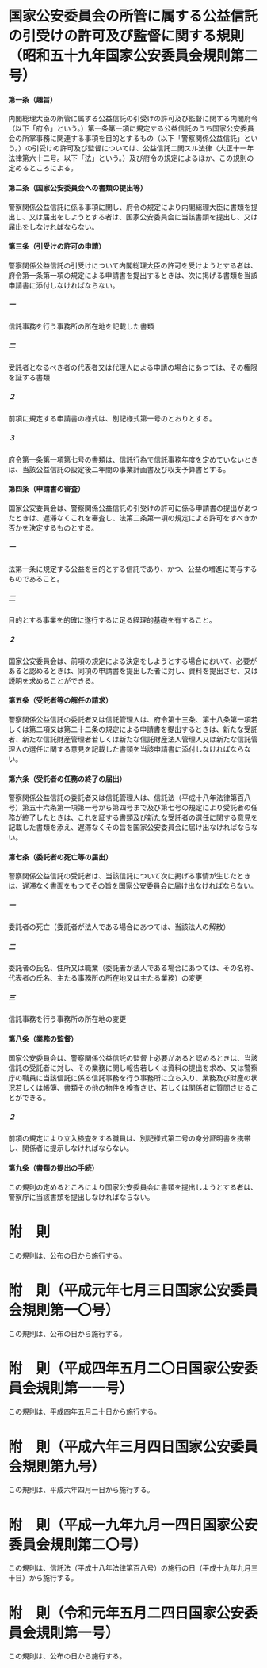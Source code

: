 # 国家公安委員会の所管に属する公益信託の引受けの許可及び監督に関する規則（昭和五十九年国家公安委員会規則第二号）
#### 第一条（趣旨）
内閣総理大臣の所管に属する公益信託の引受けの許可及び監督に関する内閣府令（以下「府令」という。）第一条第一項に規定する公益信託のうち国家公安委員会の所掌事務に関連する事項を目的とするもの（以下「警察関係公益信託」という。）の引受けの許可及び監督については、公益信託ニ関スル法律（大正十一年法律第六十二号。以下「法」という。）及び府令の規定によるほか、この規則の定めるところによる。
#### 第二条（国家公安委員会への書類の提出等）
警察関係公益信託に係る事項に関し、府令の規定により内閣総理大臣に書類を提出し、又は届出をしようとする者は、国家公安委員会に当該書類を提出し、又は届出をしなければならない。
#### 第三条（引受けの許可の申請）
警察関係公益信託の引受けについて内閣総理大臣の許可を受けようとする者は、府令第一条第一項の規定による申請書を提出するときは、次に掲げる書類を当該申請書に添付しなければならない。
##### 一
信託事務を行う事務所の所在地を記載した書類
##### 二
受託者となるべき者の代表者又は代理人による申請の場合にあつては、その権限を証する書類
##### ２
前項に規定する申請書の様式は、別記様式第一号のとおりとする。
##### ３
府令第一条第一項第七号の書類は、信託行為で信託事務年度を定めていないときは、当該公益信託の設定後二年間の事業計画書及び収支予算書とする。
#### 第四条（申請書の審査）
国家公安委員会は、警察関係公益信託の引受けの許可に係る申請書の提出があつたときは、遅滞なくこれを審査し、法第二条第一項の規定による許可をすべきか否かを決定するものとする。
##### 一
法第一条に規定する公益を目的とする信託であり、かつ、公益の増進に寄与するものであること。
##### 二
目的とする事業を的確に遂行するに足る経理的基礎を有すること。
##### ２
国家公安委員会は、前項の規定による決定をしようとする場合において、必要があると認めるときは、同項の申請書を提出した者に対し、資料を提出させ、又は説明を求めることができる。
#### 第五条（受託者等の解任の請求）
警察関係公益信託の委託者又は信託管理人は、府令第十三条、第十八条第一項若しくは第二項又は第二十二条の規定による申請書を提出するときは、新たな受託者、新たな信託財産管理者若しくは新たな信託財産法人管理人又は新たな信託管理人の選任に関する意見を記載した書類を当該申請書に添付しなければならない。
#### 第六条（受託者の任務の終了の届出）
警察関係公益信託の委託者又は信託管理人は、信託法（平成十八年法律第百八号）第五十六条第一項第一号から第四号まで及び第七号の規定により受託者の任務が終了したときは、これを証する書類及び新たな受託者の選任に関する意見を記載した書類を添え、遅滞なくその旨を国家公安委員会に届け出なければならない。
#### 第七条（委託者の死亡等の届出）
警察関係公益信託の受託者は、当該信託について次に掲げる事情が生じたときは、遅滞なく書面をもつてその旨を国家公安委員会に届け出なければならない。
##### 一
委託者の死亡（委託者が法人である場合にあつては、当該法人の解散）
##### 二
委託者の氏名、住所又は職業（委託者が法人である場合にあつては、その名称、代表者の氏名、主たる事務所の所在地又は主たる業務）の変更
##### 三
信託事務を行う事務所の所在地の変更
#### 第八条（業務の監督）
国家公安委員会は、警察関係公益信託の監督上必要があると認めるときは、当該信託の受託者に対し、その業務に関し報告若しくは資料の提出を求め、又は警察庁の職員に当該信託に係る信託事務を行う事務所に立ち入り、業務及び財産の状況若しくは帳簿、書類その他の物件を検査させ、若しくは関係者に質問させることができる。
##### ２
前項の規定により立入検査をする職員は、別記様式第二号の身分証明書を携帯し、関係者に提示しなければならない。
#### 第九条（書類の提出の手続）
この規則の定めるところにより国家公安委員会に書類を提出しようとする者は、警察庁に当該書類を提出しなければならない。
# 附　則
この規則は、公布の日から施行する。
# 附　則（平成元年七月三日国家公安委員会規則第一〇号）
この規則は、公布の日から施行する。
# 附　則（平成四年五月二〇日国家公安委員会規則第一一号）
この規則は、平成四年五月二十日から施行する。
# 附　則（平成六年三月四日国家公安委員会規則第九号）
この規則は、平成六年四月一日から施行する。
# 附　則（平成一九年九月一四日国家公安委員会規則第二〇号）
この規則は、信託法（平成十八年法律第百八号）の施行の日（平成十九年九月三十日）から施行する。
# 附　則（令和元年五月二四日国家公安委員会規則第一号）
この規則は、公布の日から施行する。
